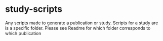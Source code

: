 # study-scripts
Any scripts made to generate a publication or study. Scripts for a study are is a specific folder. Please see Readme for which folder corresponds to which publication

